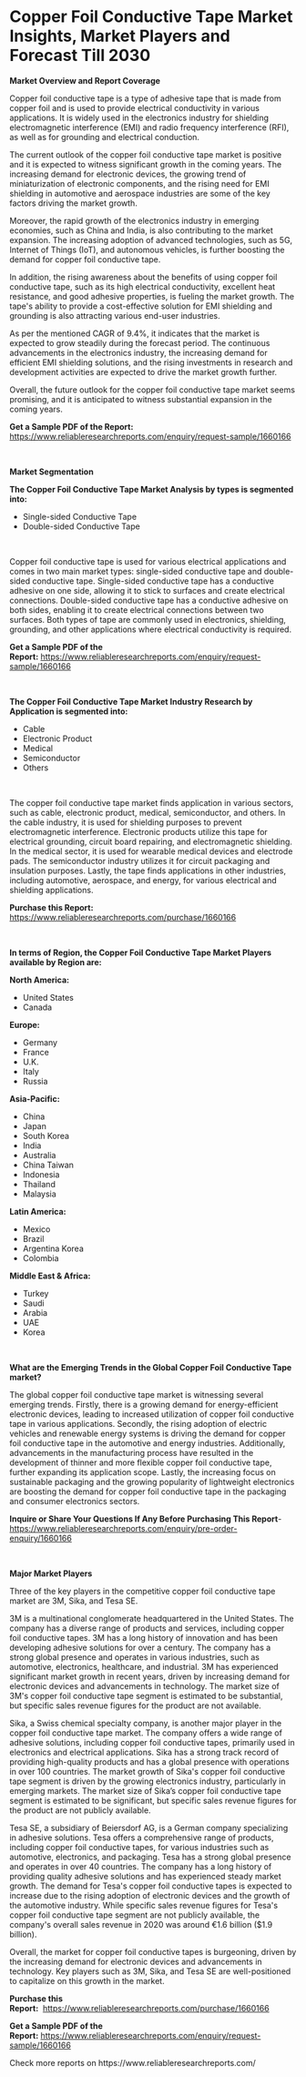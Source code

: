 <p><h1>Copper Foil Conductive Tape Market Insights, Market Players and Forecast Till 2030</h1></p><p><strong>Market Overview and Report Coverage</strong></p>
<p><p>Copper foil conductive tape is a type of adhesive tape that is made from copper foil and is used to provide electrical conductivity in various applications. It is widely used in the electronics industry for shielding electromagnetic interference (EMI) and radio frequency interference (RFI), as well as for grounding and electrical conduction.</p><p>The current outlook of the copper foil conductive tape market is positive and it is expected to witness significant growth in the coming years. The increasing demand for electronic devices, the growing trend of miniaturization of electronic components, and the rising need for EMI shielding in automotive and aerospace industries are some of the key factors driving the market growth.</p><p>Moreover, the rapid growth of the electronics industry in emerging economies, such as China and India, is also contributing to the market expansion. The increasing adoption of advanced technologies, such as 5G, Internet of Things (IoT), and autonomous vehicles, is further boosting the demand for copper foil conductive tape.</p><p>In addition, the rising awareness about the benefits of using copper foil conductive tape, such as its high electrical conductivity, excellent heat resistance, and good adhesive properties, is fueling the market growth. The tape's ability to provide a cost-effective solution for EMI shielding and grounding is also attracting various end-user industries.</p><p>As per the mentioned CAGR of 9.4%, it indicates that the market is expected to grow steadily during the forecast period. The continuous advancements in the electronics industry, the increasing demand for efficient EMI shielding solutions, and the rising investments in research and development activities are expected to drive the market growth further.</p><p>Overall, the future outlook for the copper foil conductive tape market seems promising, and it is anticipated to witness substantial expansion in the coming years.</p></p>
<p><strong>Get a Sample PDF of the Report:</strong> <a href="https://www.reliableresearchreports.com/enquiry/request-sample/1660166">https://www.reliableresearchreports.com/enquiry/request-sample/1660166</a></p>
<p>&nbsp;</p>
<p><strong>Market Segmentation</strong></p>
<p><strong>The Copper Foil Conductive Tape Market Analysis by types is segmented into:</strong></p>
<p><ul><li>Single-sided Conductive Tape</li><li>Double-sided Conductive Tape</li></ul></p>
<p>&nbsp;</p>
<p><p>Copper foil conductive tape is used for various electrical applications and comes in two main market types: single-sided conductive tape and double-sided conductive tape. Single-sided conductive tape has a conductive adhesive on one side, allowing it to stick to surfaces and create electrical connections. Double-sided conductive tape has a conductive adhesive on both sides, enabling it to create electrical connections between two surfaces. Both types of tape are commonly used in electronics, shielding, grounding, and other applications where electrical conductivity is required.</p></p>
<p><strong>Get a Sample PDF of the Report:</strong>&nbsp;<a href="https://www.reliableresearchreports.com/enquiry/request-sample/1660166">https://www.reliableresearchreports.com/enquiry/request-sample/1660166</a></p>
<p>&nbsp;</p>
<p><strong>The Copper Foil Conductive Tape Market Industry Research by Application is segmented into:</strong></p>
<p><ul><li>Cable</li><li>Electronic Product</li><li>Medical</li><li>Semiconductor</li><li>Others</li></ul></p>
<p>&nbsp;</p>
<p><p>The copper foil conductive tape market finds application in various sectors, such as cable, electronic product, medical, semiconductor, and others. In the cable industry, it is used for shielding purposes to prevent electromagnetic interference. Electronic products utilize this tape for electrical grounding, circuit board repairing, and electromagnetic shielding. In the medical sector, it is used for wearable medical devices and electrode pads. The semiconductor industry utilizes it for circuit packaging and insulation purposes. Lastly, the tape finds applications in other industries, including automotive, aerospace, and energy, for various electrical and shielding applications.</p></p>
<p><strong>Purchase this Report:</strong>&nbsp; <a href="https://www.reliableresearchreports.com/purchase/1660166">https://www.reliableresearchreports.com/purchase/1660166</a></p>
<p>&nbsp;</p>
<p><strong>In terms of Region, the Copper Foil Conductive Tape Market Players available by Region are:</strong></p>
<p>
    <p> <strong> North America: </strong>
        <ul>
            <li>United States</li>
            <li>Canada</li>
        </ul>
        </p> 
    <p> <strong> Europe: </strong>
        <ul>
            <li>Germany</li>
            <li>France</li>
            <li>U.K.</li>
            <li>Italy</li>
            <li>Russia</li>
        </ul>
        </p> 
    <p> <strong> Asia-Pacific: </strong>
        <ul>
            <li>China</li>
            <li>Japan</li>
            <li>South Korea</li>
            <li>India</li>
            <li>Australia</li>
            <li>China Taiwan</li>
            <li>Indonesia</li>
            <li>Thailand</li>
            <li>Malaysia</li>
        </ul>
        </p> 
    <p> <strong> Latin America: </strong>
        <ul>
            <li>Mexico</li>
            <li>Brazil</li>
            <li>Argentina Korea</li>
            <li>Colombia</li>
        </ul>
        </p> 
    <p> <strong> Middle East & Africa: </strong>
        <ul>
            <li>Turkey</li>
            <li>Saudi</li>
            <li>Arabia</li>
            <li>UAE</li>
            <li>Korea</li>
        </ul>
    </p>
    </p>
<p>&nbsp;</p>
<p><strong>What are the Emerging Trends in the Global Copper Foil Conductive Tape market?</strong></p>
<p><p>The global copper foil conductive tape market is witnessing several emerging trends. Firstly, there is a growing demand for energy-efficient electronic devices, leading to increased utilization of copper foil conductive tape in various applications. Secondly, the rising adoption of electric vehicles and renewable energy systems is driving the demand for copper foil conductive tape in the automotive and energy industries. Additionally, advancements in the manufacturing process have resulted in the development of thinner and more flexible copper foil conductive tape, further expanding its application scope. Lastly, the increasing focus on sustainable packaging and the growing popularity of lightweight electronics are boosting the demand for copper foil conductive tape in the packaging and consumer electronics sectors.</p></p>
<p><strong>Inquire or Share Your Questions If Any Before Purchasing This Report</strong>- <a href="https://www.reliableresearchreports.com/enquiry/pre-order-enquiry/1660166">https://www.reliableresearchreports.com/enquiry/pre-order-enquiry/1660166</a></p>
<p>&nbsp;</p>
<p><strong>Major Market Players</strong></p>
<p><p>Three of the key players in the competitive copper foil conductive tape market are 3M, Sika, and Tesa SE.</p><p>3M is a multinational conglomerate headquartered in the United States. The company has a diverse range of products and services, including copper foil conductive tapes. 3M has a long history of innovation and has been developing adhesive solutions for over a century. The company has a strong global presence and operates in various industries, such as automotive, electronics, healthcare, and industrial. 3M has experienced significant market growth in recent years, driven by increasing demand for electronic devices and advancements in technology. The market size of 3M's copper foil conductive tape segment is estimated to be substantial, but specific sales revenue figures for the product are not available.</p><p>Sika, a Swiss chemical specialty company, is another major player in the copper foil conductive tape market. The company offers a wide range of adhesive solutions, including copper foil conductive tapes, primarily used in electronics and electrical applications. Sika has a strong track record of providing high-quality products and has a global presence with operations in over 100 countries. The market growth of Sika's copper foil conductive tape segment is driven by the growing electronics industry, particularly in emerging markets. The market size of Sika’s copper foil conductive tape segment is estimated to be significant, but specific sales revenue figures for the product are not publicly available.</p><p>Tesa SE, a subsidiary of Beiersdorf AG, is a German company specializing in adhesive solutions. Tesa offers a comprehensive range of products, including copper foil conductive tapes, for various industries such as automotive, electronics, and packaging. Tesa has a strong global presence and operates in over 40 countries. The company has a long history of providing quality adhesive solutions and has experienced steady market growth. The demand for Tesa's copper foil conductive tapes is expected to increase due to the rising adoption of electronic devices and the growth of the automotive industry. While specific sales revenue figures for Tesa's copper foil conductive tape segment are not publicly available, the company's overall sales revenue in 2020 was around €1.6 billion ($1.9 billion).</p><p>Overall, the market for copper foil conductive tapes is burgeoning, driven by the increasing demand for electronic devices and advancements in technology. Key players such as 3M, Sika, and Tesa SE are well-positioned to capitalize on this growth in the market.</p></p>
<p><strong>Purchase this Report:</strong>&nbsp;&nbsp;<a href="https://www.reliableresearchreports.com/purchase/1660166">https://www.reliableresearchreports.com/purchase/1660166</a></p>
<p></p>
<p><strong>Get a Sample PDF of the Report:</strong>&nbsp;<a href="https://www.reliableresearchreports.com/enquiry/request-sample/1660166">https://www.reliableresearchreports.com/enquiry/request-sample/1660166</a></p>
<p>Check more reports on https://www.reliableresearchreports.com/</p>